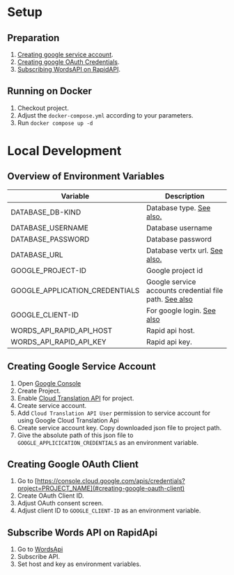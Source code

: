 # Setup

## Preparation

1. [Creating google service account](#creating-google-service-account).
2. [Creating google OAuth Credentials](#creating-google-oauth-client).
3. [Subscribing WordsAPI on RapidAPI](#subscribe-words-api-on-rapidapi).

## Running on Docker

1. Checkout project.
2. Adjust the `docker-compose.yml` according to your parameters.
3. Run `docker compose up -d`

# Local Development

## Overview of Environment Variables

| Variable                       | Description                                                                                                    |
|--------------------------------|----------------------------------------------------------------------------------------------------------------|
| DATABASE_DB-KIND               | Database type. [See also.](https://quarkus.io/guides/all-config#quarkus-datasource_quarkus.datasource.db-kind) |
| DATABASE_USERNAME              | Database username                                                                                              |
| DATABASE_PASSWORD              | Database password                                                                                              |
| DATABASE_URL                   | Database vertx url. [See also.](https://quarkus.io/guides/hibernate-reactive#hr-getting-started)               |
| GOOGLE_PROJECT-ID              | Google project id                                                                                              |
| GOOGLE_APPLICATION_CREDENTIALS | Google service accounts credential file path. [See also](#creating-google-service-account)                     |
| GOOGLE_CLIENT-ID               | For google login. [See also](#creating-google-oauth-client)                                                    |
| WORDS_API_RAPID_API_HOST       | Rapid api host.                                                                                                |
| WORDS_API_RAPID_API_KEY        | Rapid api key.                                                                                                 |

## Creating Google Service Account

1. Open [Google Console](https://console.cloud.google.com)
2. Create Project.
3. Enable [Cloud Translation API](https://console.cloud.google.com/apis/library/translate.googleapis.com) for project.
4. Create service account.
5. Add `Cloud Translation API User` permission to service account for using Google Cloud Translation Api
6. Create service account key. Copy downloaded json file to project path.
7. Give the absolute path of this json file to `GOOGLE_APPLICICATION_CREDENTIALS` as an environment variable.

## Creating Google OAuth Client

1. Go to [https://console.cloud.google.com/apis/credentials?project=PROJECT_NAME](#creating-google-oauth-client)
2. Create OAuth Client ID.
3. Adjust OAuth consent screen.
4. Adjust client ID to `GOOGLE_CLIENT-ID` as an environment variable.

## Subscribe Words API on RapidApi

1. Go to [WordsApi](https://rapidapi.com/dpventures/api/wordsapi)
2. Subscribe API.
3. Set host and key as environment variables.
